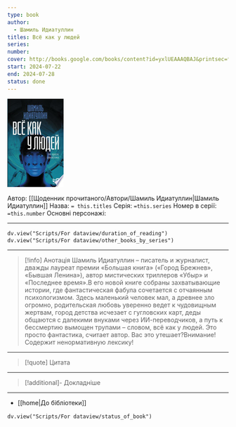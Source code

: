 ```yaml
---
type: book
author:
  - Шамиль Идиатуллин
titles: Всё как у людей
series: 
number: 
cover: http://books.google.com/books/content?id=yxlUEAAAQBAJ&printsec=frontcover&img=1&zoom=1&edge=curl&source=gbs_api
start: 2024-07-22
end: 2024-07-28
status: done
---
```

![cover|150](media/cover!150-459.jpg)

Автор: [[Щоденник прочитаного/Автори/Шамиль Идиатуллин|Шамиль Идиатуллин]]
Назва: `= this.titles`
Серія:  `=this.series`
Номер в серії: `=this.number`
Основні персонажі:

---
```dataviewjs
dv.view("Scripts/For dataview/duration_of_reading")
dv.view("Scripts/For dataview/other_books_by_series")
```

---
>[!info] Анотація
>Шамиль Идиатуллин – писатель и журналист, дважды лауреат премии «Большая книга» («Город Брежнев», «Бывшая Ленина»), автор мистических триллеров «Убыр» и «Последнее время».В его новой книге собраны захватывающие истории, где фантастическая фабула сочетается с отчаянным психологизмом. Здесь маленький человек мал, а древнее зло огромно, родительская любовь уверенно ведет к чудовищным жертвам, город детства исчезает с гугловских карт, деды общаются с далекими внуками через ИИ-переводчиков, а путь к бессмертию вымощен трупами – словом, всё как у людей. Это просто фантастика, считает автор. Вас это утешает?Внимание! Содержит ненормативную лексику!
___

>[!quote] Цитата

---
>[!additional]- Докладніше

---

- [[home|До бібліотеки]]

```dataviewjs
dv.view("Scripts/For dataview/status_of_book")
```